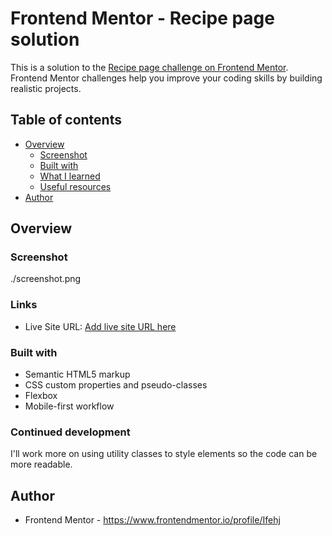 # Frontend Mentor - Recipe page solution

This is a solution to the [Recipe page challenge on Frontend Mentor](https://www.frontendmentor.io/challenges/recipe-page-KiTsR8QQKm). Frontend Mentor challenges help you improve your coding skills by building realistic projects. 

## Table of contents

- [Overview](#overview)
  - [Screenshot](#screenshot)
  - [Built with](#built-with)
  - [What I learned](#what-i-learned)
  - [Useful resources](#useful-resources)
- [Author](#author)

## Overview

### Screenshot
./screenshot.png

### Links
- Live Site URL: [Add live site URL here](https://your-live-site-url.com)

### Built with

- Semantic HTML5 markup
- CSS custom properties and pseudo-classes
- Flexbox
- Mobile-first workflow

### Continued development
 I'll work more on using utility classes to style elements so the code can be more readable.

## Author
- Frontend Mentor - https://www.frontendmentor.io/profile/Ifehj
